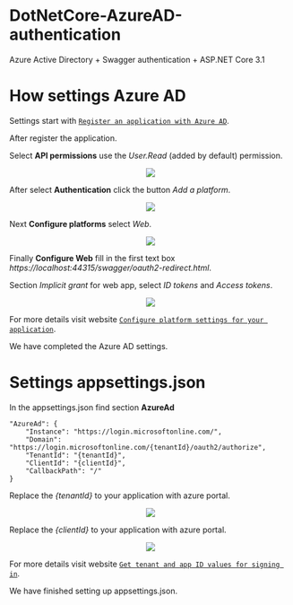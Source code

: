 # DotNetCore-AzureAD-authentication

Azure Active Directory + Swagger authentication + ASP.NET Core 3.1

# How settings Azure AD

Settings start with <a href="https://docs.microsoft.com/en-us/azure/active-directory/develop/howto-create-service-principal-portal#register-an-application-with-azure-ad-and-create-a-service-principal" target="_blank">`Register an application with Azure AD`</a>.

After register the application. 

Select **API permissions** use the *User.Read* (added by default) permission.

<p align="center">
  <img src="https://drive.google.com/uc?export=view&id=1TOWAro-W8PtTG2eCDQgv8Q9Xt45J6T2J"/>
</p>

After select **Authentication** click the button *Add a platform*.

<p align="center">
  <img src="https://drive.google.com/uc?export=view&id=1GiCcLNfkAgdy8qvghStlLZd7lxjIOfdx"/>
</p>

Next **Configure platforms** select *Web*.

<p align="center">
  <img src="https://drive.google.com/uc?export=view&id=1_NK4vqtG2mVFheGMcq3ZaSGbTehehEPI"/>
</p>

Finally **Configure Web** fill in the first text box *https://localhost:44315/swagger/oauth2-redirect.html*. 

Section *Implicit grant* for web app, select *ID tokens* and *Access tokens*.

<p align="center">
  <img src="https://drive.google.com/uc?export=view&id=1BDQOoskf8dLAId46uRnbaHboMhbuqkpk"/>
</p>

For more details visit website <a href="https://docs.microsoft.com/en-us/azure/active-directory/develop/quickstart-configure-app-access-web-apis#configure-platform-settings-for-your-application" target="_blank">`Configure platform settings for your application`</a>.

We have completed the Azure AD settings.

# Settings appsettings.json

In the appsettings.json find section **AzureAd**

```
"AzureAd": {
    "Instance": "https://login.microsoftonline.com/",
    "Domain": "https://login.microsoftonline.com/{tenantId}/oauth2/authorize",
    "TenantId": "{tenantId}",
    "ClientId": "{clientId}",
    "CallbackPath": "/"
}
```
Replace the *{tenantId}* to your application with azure portal.

<p align="center">
  <img src="https://drive.google.com/uc?export=view&id=13UEXEjbK4moSfqucQ8zRY8-IUTNbn1YU"/>
</p>

Replace the *{clientId}* to your application with azure portal.

<p align="center">
  <img src="https://drive.google.com/uc?export=view&id=1dGsR6e9PcaDtdG_bp6PfKyWDYa67GFwa"/>
</p>

For more details visit website <a href="https://docs.microsoft.com/en-us/azure/active-directory/develop/howto-create-service-principal-portal#get-tenant-and-app-id-values-for-signing-in" target="_blank">`Get tenant and app ID values for signing in`</a>.

We have finished setting up appsettings.json.
